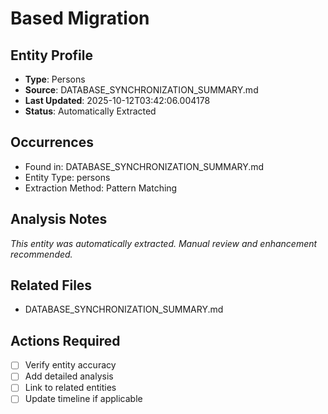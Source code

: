# Based Migration

## Entity Profile
- **Type**: Persons
- **Source**: DATABASE_SYNCHRONIZATION_SUMMARY.md
- **Last Updated**: 2025-10-12T03:42:06.004178
- **Status**: Automatically Extracted

## Occurrences
- Found in: DATABASE_SYNCHRONIZATION_SUMMARY.md
- Entity Type: persons
- Extraction Method: Pattern Matching

## Analysis Notes
*This entity was automatically extracted. Manual review and enhancement recommended.*

## Related Files
- DATABASE_SYNCHRONIZATION_SUMMARY.md

## Actions Required
- [ ] Verify entity accuracy
- [ ] Add detailed analysis
- [ ] Link to related entities
- [ ] Update timeline if applicable
